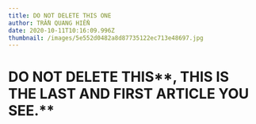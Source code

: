 ```yaml
---
title: DO NOT DELETE THIS ONE
author: TRẦN QUANG HIỂN
date: 2020-10-11T10:16:09.996Z
thumbnail: /images/5e552d0482a8d87735122ec713e48697.jpg
---
```

# DO NOT DELETE THIS**, THIS IS THE LAST AND FIRST ARTICLE YOU SEE.**